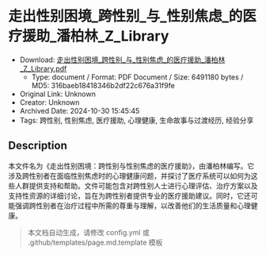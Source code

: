 # 走出性别困境_跨性别_与_性别焦虑_的医疗援助_潘柏林_Z_Library

- Download: [走出性别困境_跨性别_与_性别焦虑_的医疗援助_潘柏林_Z_Library.pdf](走出性别困境_跨性别_与_性别焦虑_的医疗援助_潘柏林_Z_Library.pdf)
    - Type: document / Format: PDF Document / Size: 6491180 bytes / MD5: 316baeb18418346b2df22c676a31f9fe
- Original Link: Unknown
- Creator: Unknown
- Archived Date: 2024-10-30 15:45:45
- Tags: 跨性别, 性别焦虑, 医疗援助, 心理健康, 生命故事与过渡经历, 经验分享

## Description

本文件名为《走出性别困境：跨性别与性别焦虑的医疗援助》，由潘柏林编写。它涉及跨性别者在面临性别焦虑时的心理健康问题，并探讨了医疗系统可以如何为这些人群提供支持和帮助。文件可能包含对跨性别人士进行心理评估、治疗方案以及支持性资源的详细讨论，旨在为跨性别者提供专业的医疗援助建议。同时，它还可能强调跨性别者在治疗过程中所需的尊重与理解，以改善他们的生活质量和心理健康。

> 本文档自动生成，请修改 config.yml 或 .github/templates/page.md.template 模板
